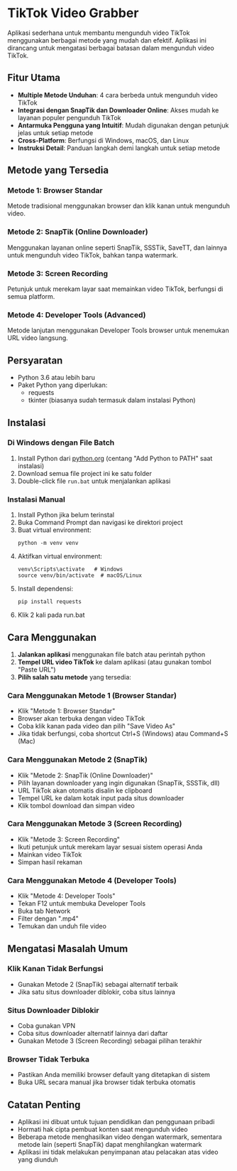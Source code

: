 # TikTok Video Grabber

Aplikasi sederhana untuk membantu mengunduh video TikTok menggunakan berbagai metode yang mudah dan efektif. Aplikasi ini dirancang untuk mengatasi berbagai batasan dalam mengunduh video TikTok.

## Fitur Utama

- **Multiple Metode Unduhan**: 4 cara berbeda untuk mengunduh video TikTok
- **Integrasi dengan SnapTik dan Downloader Online**: Akses mudah ke layanan populer pengunduh TikTok
- **Antarmuka Pengguna yang Intuitif**: Mudah digunakan dengan petunjuk jelas untuk setiap metode
- **Cross-Platform**: Berfungsi di Windows, macOS, dan Linux
- **Instruksi Detail**: Panduan langkah demi langkah untuk setiap metode

## Metode yang Tersedia

### Metode 1: Browser Standar
Metode tradisional menggunakan browser dan klik kanan untuk mengunduh video.

### Metode 2: SnapTik (Online Downloader)
Menggunakan layanan online seperti SnapTik, SSSTik, SaveTT, dan lainnya untuk mengunduh video TikTok, bahkan tanpa watermark.

### Metode 3: Screen Recording
Petunjuk untuk merekam layar saat memainkan video TikTok, berfungsi di semua platform.

### Metode 4: Developer Tools (Advanced)
Metode lanjutan menggunakan Developer Tools browser untuk menemukan URL video langsung.

## Persyaratan

- Python 3.6 atau lebih baru
- Paket Python yang diperlukan:
  - requests
  - tkinter (biasanya sudah termasuk dalam instalasi Python)

## Instalasi

### Di Windows dengan File Batch

1. Install Python dari [python.org](https://www.python.org/downloads/) (centang "Add Python to PATH" saat instalasi)
2. Download semua file project ini ke satu folder
3. Double-click file `run.bat` untuk menjalankan aplikasi

### Instalasi Manual

1. Install Python jika belum terinstal
2. Buka Command Prompt dan navigasi ke direktori project
3. Buat virtual environment:
   ```
   python -m venv venv
   ```
4. Aktifkan virtual environment:
   ```
   venv\Scripts\activate   # Windows
   source venv/bin/activate  # macOS/Linux
   ```
5. Install dependensi:
   ```
   pip install requests
   ```
6. Klik 2 kali pada run.bat

## Cara Menggunakan

1. **Jalankan aplikasi** menggunakan file batch atau perintah python
2. **Tempel URL video TikTok** ke dalam aplikasi (atau gunakan tombol "Paste URL")
3. **Pilih salah satu metode** yang tersedia:

### Cara Menggunakan Metode 1 (Browser Standar)
- Klik "Metode 1: Browser Standar"
- Browser akan terbuka dengan video TikTok
- Coba klik kanan pada video dan pilih "Save Video As"
- Jika tidak berfungsi, coba shortcut Ctrl+S (Windows) atau Command+S (Mac)

### Cara Menggunakan Metode 2 (SnapTik)
- Klik "Metode 2: SnapTik (Online Downloader)"
- Pilih layanan downloader yang ingin digunakan (SnapTik, SSSTik, dll)
- URL TikTok akan otomatis disalin ke clipboard
- Tempel URL ke dalam kotak input pada situs downloader
- Klik tombol download dan simpan video

### Cara Menggunakan Metode 3 (Screen Recording)
- Klik "Metode 3: Screen Recording"
- Ikuti petunjuk untuk merekam layar sesuai sistem operasi Anda
- Mainkan video TikTok
- Simpan hasil rekaman

### Cara Menggunakan Metode 4 (Developer Tools)
- Klik "Metode 4: Developer Tools"
- Tekan F12 untuk membuka Developer Tools
- Buka tab Network
- Filter dengan ".mp4"
- Temukan dan unduh file video

## Mengatasi Masalah Umum

### Klik Kanan Tidak Berfungsi
- Gunakan Metode 2 (SnapTik) sebagai alternatif terbaik
- Jika satu situs downloader diblokir, coba situs lainnya

### Situs Downloader Diblokir
- Coba gunakan VPN
- Coba situs downloader alternatif lainnya dari daftar
- Gunakan Metode 3 (Screen Recording) sebagai pilihan terakhir

### Browser Tidak Terbuka
- Pastikan Anda memiliki browser default yang ditetapkan di sistem
- Buka URL secara manual jika browser tidak terbuka otomatis

## Catatan Penting

- Aplikasi ini dibuat untuk tujuan pendidikan dan penggunaan pribadi
- Hormati hak cipta pembuat konten saat mengunduh video
- Beberapa metode menghasilkan video dengan watermark, sementara metode lain (seperti SnapTik) dapat menghilangkan watermark
- Aplikasi ini tidak melakukan penyimpanan atau pelacakan atas video yang diunduh
